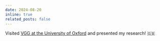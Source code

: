 ```yaml
---
date: 2024-08-20
inline: true
related_posts: false
---
```


Visited [VGG at the University of Oxford](https://www.robots.ox.ac.uk/~vgg/) and presented my research! :uk:
